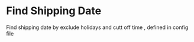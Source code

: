 # Find Shipping Date
Find shipping date by exclude holidays and cutt off time , defined in config file
